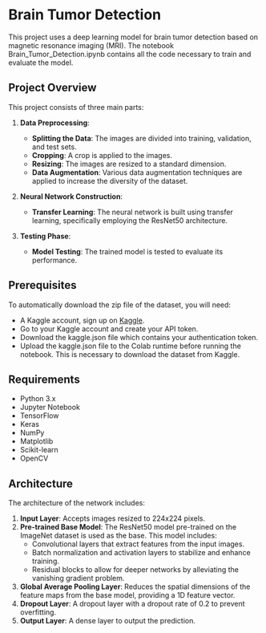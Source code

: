 # Brain Tumor Detection
This project uses a deep learning model for brain tumor detection based on magnetic resonance imaging (MRI). The notebook Brain_Tumor_Detection.ipynb contains all the code necessary to train and evaluate the model.

## Project Overview

This project consists of three main parts:

1. **Data Preprocessing**:
    - **Splitting the Data**: The images are divided into training, validation, and test sets.
    - **Cropping**: A crop is applied to the images.
    - **Resizing**: The images are resized to a standard dimension.
    - **Data Augmentation**: Various data augmentation techniques are applied to increase the diversity of the dataset.

2. **Neural Network Construction**:
    - **Transfer Learning**: The neural network is built using transfer learning, specifically employing the ResNet50 architecture.

3. **Testing Phase**:
    - **Model Testing**: The trained model is tested to evaluate its performance.
  
## Prerequisites

To automatically download the zip file of the dataset, you will need:


  - A Kaggle account, sign up on [Kaggle](https://www.kaggle.com/).
  - Go to your Kaggle account and create your API token.
  - Download the kaggle.json file which contains your authentication token.
  - Upload the kaggle.json file to the Colab runtime before running the notebook. This is necessary to download the dataset from Kaggle.

## Requirements

- Python 3.x
- Jupyter Notebook
- TensorFlow
- Keras
- NumPy
- Matplotlib
- Scikit-learn
- OpenCV

## Architecture

The architecture of the network includes:

1. **Input Layer**: Accepts images resized to 224x224 pixels.
2. **Pre-trained Base Model**: The ResNet50 model pre-trained on the ImageNet dataset is used as the base. This model includes:
    - Convolutional layers that extract features from the input images.
    - Batch normalization and activation layers to stabilize and enhance training.
    - Residual blocks to allow for deeper networks by alleviating the vanishing gradient problem.
3. **Global Average Pooling Layer**: Reduces the spatial dimensions of the feature maps from the base model, providing a 1D feature vector.
4. **Dropout Layer**: A dropout layer with a dropout rate of 0.2 to prevent overfitting.
5. **Output Layer**: A dense layer to output the prediction.
